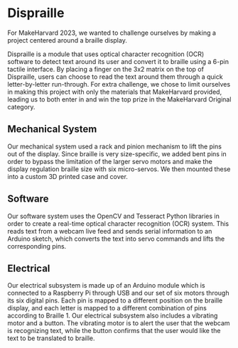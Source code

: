 # Dispraille
For MakeHarvard 2023, we wanted to challenge ourselves by making a project centered around a braille display.

Dispraille is a module that uses optical character recognition (OCR) software to detect text around its user and convert it to braille using a 6-pin tactile interface. By placing a finger on the 3x2 matrix on the top of Dispraille, users can choose to read the text around them through a quick letter-by-letter run-through. For extra challenge, we chose to limit ourselves in making this project with only the materials that MakeHarvard provided, leading us to both enter in and win the top prize in the MakeHarvard Original category.

## Mechanical System
Our mechanical system used a rack and pinion mechanism to lift the pins out of the display. Since braille is very size-specific, we added bent pins in order to bypass the limitation of the larger servo motors and make the display regulation braille size with six micro-servos. We then mounted these into a custom 3D printed case and cover.

## Software
Our software system uses the OpenCV and Tesseract Python libraries in order to create a real-time optical character recognition (OCR) system. This reads text from a webcam live feed and sends serial information to an Arduino sketch, which converts the text into servo commands and lifts the corresponding pins. 

## Electrical
Our electrical subsystem is made up of an Arduino module which is connected to a Raspberry Pi through USB and our set of six motors through its six digital pins. Each pin is mapped to a different position on the braille display, and each letter is mapped to a different combination of pins according to Braille 1. Our electrical subsystem also includes a vibrating motor and a button. The vibrating motor is to alert the user that the webcam is recognizing text, while the button confirms that the user would like the text to be translated to braille.
